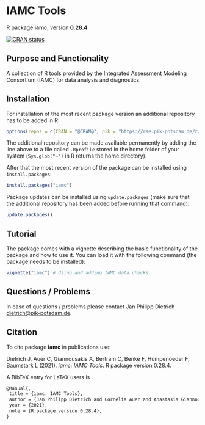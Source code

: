 # IAMC Tools

R package **iamc**, version **0.28.4**

[![CRAN status](https://www.r-pkg.org/badges/version/iamc)](https://cran.r-project.org/package=iamc)    

## Purpose and Functionality

A collection of R tools provided by the Integrated Assessment Modeling Consortium (IAMC) for data analysis and diagnostics. 


## Installation

For installation of the most recent package version an additional repository has to be added in R:

```r
options(repos = c(CRAN = "@CRAN@", pik = "https://rse.pik-potsdam.de/r/packages"))
```
The additional repository can be made available permanently by adding the line above to a file called `.Rprofile` stored in the home folder of your system (`Sys.glob("~")` in R returns the home directory).

After that the most recent version of the package can be installed using `install.packages`:

```r 
install.packages("iamc")
```

Package updates can be installed using `update.packages` (make sure that the additional repository has been added before running that command):

```r 
update.packages()
```

## Tutorial

The package comes with a vignette describing the basic functionality of the package and how to use it. You can load it with the following command (the package needs to be installed):

```r
vignette("iamc") # Using and adding IAMC data checks
```

## Questions / Problems

In case of questions / problems please contact Jan Philipp Dietrich <dietrich@pik-potsdam.de>.

## Citation

To cite package **iamc** in publications use:

Dietrich J, Auer C, Giannousakis A, Bertram C, Benke F, Humpenoeder F, Baumstark L (2021).
_iamc: IAMC Tools_. R package version 0.28.4.

A BibTeX entry for LaTeX users is

 ```latex
@Manual{,
  title = {iamc: IAMC Tools},
  author = {Jan Philipp Dietrich and Cornelia Auer and Anastasis Giannousakis and Christoph Bertram and Falk Benke and Florian Humpenoeder and Lavinia Baumstark},
  year = {2021},
  note = {R package version 0.28.4},
}
```

